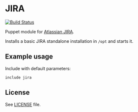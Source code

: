 # JIRA

[![Build Status](https://travis-ci.org/antonlindstrom/puppet-jira.png?branch=master)](https://travis-ci.org/antonlindstrom/puppet-jira)

Puppet module for [Atlassian JIRA](https://www.atlassian.com/software/jira).

Installs a basic JIRA standalone installation in `/opt` and starts it.

## Example usage

Include with default parameters:
```
include jira
```

## License

See [LICENSE](LICENSE) file.
